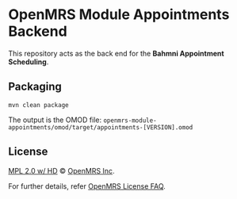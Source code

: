 OpenMRS Module Appointments Backend
=================================
This repository acts as the back end for the **Bahmni Appointment Scheduling**.

## Packaging
```mvn clean package```

The output is the OMOD file:
```openmrs-module-appointments/omod/target/appointments-[VERSION].omod```
## License

[MPL 2.0 w/ HD](http://openmrs.org/license/) © [OpenMRS Inc](http://www.openmrs.org/).

For further details, refer [OpenMRS License FAQ](https://wiki.openmrs.org/display/RES/OpenMRS+License+FAQ).